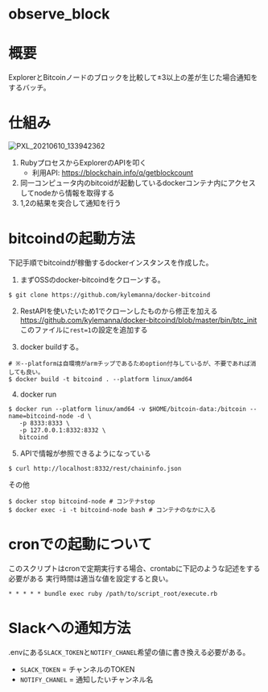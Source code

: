 # observe_block

# 概要
ExplorerとBitcoinノードのブロックを比較して±3以上の差が生じた場合通知をするバッチ。

# 仕組み
![PXL_20210610_133942362](https://user-images.githubusercontent.com/16983252/121535378-13446f80-ca3d-11eb-9bbc-550bf61e9a5f.jpg)

1. RubyプロセスからExplorerのAPIを叩く
   - 利用API: https://blockchain.info/q/getblockcount
2. 同一コンピュータ内のbitcoidが起動しているdockerコンテナ内にアクセスしてnodeから情報を取得する
3. 1,2の結果を突合して通知を行う

# bitcoindの起動方法
下記手順でbitcoindが稼働するdockerインスタンスを作成した。

1. まずOSSのdocker-bitcoindをクローンする。
```shell
$ git clone https://github.com/kylemanna/docker-bitcoind
```

2. RestAPIを使いたいため1でクローンしたものから修正を加える
   https://github.com/kylemanna/docker-bitcoind/blob/master/bin/btc_init
   このファイルに`rest=1`の設定を追加する
   
3. docker buildする。
```shell
# ※--platformは自環境がarmチップであるためoption付与しているが、不要であれば消しても良い。
$ docker build -t bitcoind . --platform linux/amd64
```
4. docker run
```shell
$ docker run --platform linux/amd64 -v $HOME/bitcoin-data:/bitcoin --name=bitcoind-node -d \
   -p 8333:8333 \
   -p 127.0.0.1:8332:8332 \
   bitcoind
```

5. APIで情報が参照できるようになっている
```shell
$ curl http://localhost:8332/rest/chaininfo.json
```

その他
```shell
$ docker stop bitcoind-node # コンテナstop
$ docker exec -i -t bitcoind-node bash # コンテナのなかに入る

```


# cronでの起動について
このスクリプトはcronで定期実行する場合、crontabに下記のような記述をする必要がある
実行時間は適当な値を設定すると良い。
```shell
* * * * * bundle exec ruby /path/to/script_root/execute.rb
```


# Slackへの通知方法
.envにある`SLACK_TOKEN`と`NOTIFY_CHANEL`希望の値に書き換える必要がある。
- `SLACK_TOKEN` = チャンネルのTOKEN
- `NOTIFY_CHANEL` = 通知したいチャンネル名


